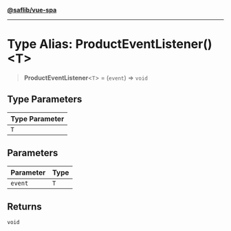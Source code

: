 [**@saflib/vue-spa**](../index.md)

***

# Type Alias: ProductEventListener()\<T\>

> **ProductEventListener**\<`T`\> = (`event`) => `void`

## Type Parameters

| Type Parameter |
| ------ |
| `T` |

## Parameters

| Parameter | Type |
| ------ | ------ |
| `event` | `T` |

## Returns

`void`
